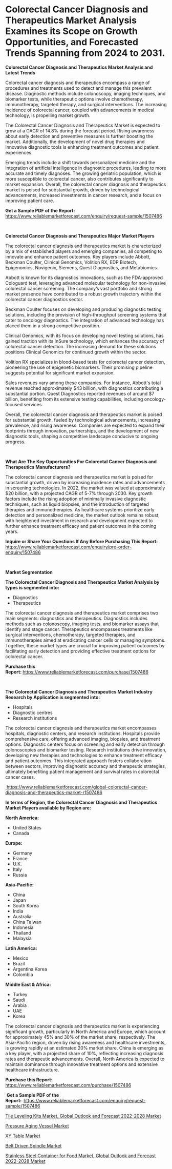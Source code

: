 <p><h1>Colorectal Cancer Diagnosis and Therapeutics Market Analysis Examines its Scope on Growth Opportunities, and Forecasted Trends Spanning from 2024 to 2031.</h1></p><p><strong>Colorectal Cancer Diagnosis and Therapeutics Market Analysis and Latest Trends</strong></p>
<p><p>Colorectal cancer diagnosis and therapeutics encompass a range of procedures and treatments used to detect and manage this prevalent disease. Diagnostic methods include colonoscopy, imaging techniques, and biomarker tests, while therapeutic options involve chemotherapy, immunotherapy, targeted therapy, and surgical interventions. The increasing incidence of colorectal cancer, coupled with advancements in medical technology, is propelling market growth.</p><p>The Colorectal Cancer Diagnosis and Therapeutics Market is expected to grow at a CAGR of 14.8% during the forecast period. Rising awareness about early detection and preventive measures is further boosting the market. Additionally, the development of novel drug therapies and innovative diagnostic tools is enhancing treatment outcomes and patient experiences. </p><p>Emerging trends include a shift towards personalized medicine and the integration of artificial intelligence in diagnostic procedures, leading to more accurate and timely diagnoses. The growing geriatric population, which is more susceptible to colorectal cancer, also contributes significantly to market expansion. Overall, the colorectal cancer diagnosis and therapeutics market is poised for substantial growth, driven by technological advancements, increased investments in cancer research, and a focus on improving patient care.</p></p>
<p><strong>Get a Sample PDF of the Report:&nbsp;</strong> <a href="https://www.reliablemarketforecast.com/enquiry/request-sample/1507486?utm_campaign=1110&utm_medium=2&utm_source=Github&utm_content=ia&utm_term=27122024&utm_id=colorectal-cancer-diagnosis-and-therapeutics">https://www.reliablemarketforecast.com/enquiry/request-sample/1507486</a></p>
<p>&nbsp;</p>
<p><strong>Colorectal Cancer Diagnosis and Therapeutics Major Market Players</strong></p>
<p><p>The colorectal cancer diagnosis and therapeutics market is characterized by a mix of established players and emerging companies, all competing to innovate and enhance patient outcomes. Key players include Abbott, Beckman Coulter, Clinical Genomics, Volition RX, EDP Biotech, Epigenomics, Novigenix, Siemens, Quest Diagnostics, and Metabiomics.</p><p>Abbott is known for its diagnostics innovations, such as the FDA-approved Cologuard test, leveraging advanced molecular technology for non-invasive colorectal cancer screening. The company’s vast portfolio and strong market presence have contributed to a robust growth trajectory within the colorectal cancer diagnostics sector.</p><p>Beckman Coulter focuses on developing and producing diagnostic testing solutions, including the provision of high-throughput screening systems that cater to oncology diagnostics. The integration of advanced technology has placed them in a strong competitive position.</p><p>Clinical Genomics, with its focus on developing novel testing solutions, has gained traction with its InSure technology, which enhances the accuracy of colorectal cancer detection. The increasing demand for these solutions positions Clinical Genomics for continued growth within the sector.</p><p>Volition RX specializes in blood-based tests for colorectal cancer detection, pioneering the use of epigenetic biomarkers. Their promising pipeline suggests potential for significant market expansion.</p><p>Sales revenues vary among these companies. For instance, Abbott's total revenue reached approximately $43 billion, with diagnostics contributing a substantial portion. Quest Diagnostics reported revenues of around $7 billion, benefiting from its extensive testing capabilities, including oncology-focused services.</p><p>Overall, the colorectal cancer diagnosis and therapeutics market is poised for substantial growth, fueled by technological advancements, increasing prevalence, and rising awareness. Companies are expected to expand their footprints through innovation, partnerships, and the development of new diagnostic tools, shaping a competitive landscape conducive to ongoing progress.</p></p>
<p>&nbsp;</p>
<p><strong>What Are The Key Opportunities For Colorectal Cancer Diagnosis and Therapeutics Manufacturers?</strong></p>
<p><p>The colorectal cancer diagnosis and therapeutics market is poised for substantial growth, driven by increasing incidence rates and advancements in screening technologies. In 2022, the market was valued at approximately $20 billion, with a projected CAGR of 5-7% through 2030. Key growth factors include the rising adoption of minimally invasive diagnostic techniques, such as liquid biopsies, and the introduction of targeted therapies and immunotherapies. As healthcare systems prioritize early detection and personalized medicine, the market outlook remains robust, with heightened investment in research and development expected to further enhance treatment efficacy and patient outcomes in the coming years.</p></p>
<p><strong>Inquire or Share Your Questions If Any Before Purchasing This Report:</strong> <a href="https://www.reliablemarketforecast.com/enquiry/pre-order-enquiry/1507486?utm_campaign=1110&utm_medium=2&utm_source=Github&utm_content=ia&utm_term=27122024&utm_id=colorectal-cancer-diagnosis-and-therapeutics">https://www.reliablemarketforecast.com/enquiry/pre-order-enquiry/1507486</a></p>
<p>&nbsp;</p>
<p><strong>Market Segmentation</strong></p>
<p><strong>The Colorectal Cancer Diagnosis and Therapeutics Market Analysis by types is segmented into:</strong></p>
<p><ul><li>Diagnostics</li><li>Therapeutics</li></ul></p>
<p><p>The colorectal cancer diagnosis and therapeutics market comprises two main segments: diagnostics and therapeutics. Diagnostics includes methods such as colonoscopy, imaging tests, and biomarker assays that identify and stage cancer. Therapeutics encompasses treatments like surgical interventions, chemotherapy, targeted therapies, and immunotherapies aimed at eradicating cancer cells or managing symptoms. Together, these market types are crucial for improving patient outcomes by facilitating early detection and providing effective treatment options for colorectal cancer.</p></p>
<p><strong>Purchase this Report:&nbsp;</strong><a href="https://www.reliablemarketforecast.com/purchase/1507486?utm_campaign=1110&utm_medium=2&utm_source=Github&utm_content=ia&utm_term=27122024&utm_id=colorectal-cancer-diagnosis-and-therapeutics">https://www.reliablemarketforecast.com/purchase/1507486</a></p>
<p>&nbsp;</p>
<p><strong>The Colorectal Cancer Diagnosis and Therapeutics Market Industry Research by Application is segmented into:</strong></p>
<p><ul><li>Hospitals</li><li>Diagnostic centres</li><li>Research institutions</li></ul></p>
<p><p>The colorectal cancer diagnosis and therapeutics market encompasses hospitals, diagnostic centers, and research institutions. Hospitals provide comprehensive care, offering advanced imaging, biopsies, and treatment options. Diagnostic centers focus on screening and early detection through colonoscopies and biomarker testing. Research institutions drive innovation, developing new therapies and technologies to enhance treatment efficacy and patient outcomes. This integrated approach fosters collaboration between sectors, improving diagnostic accuracy and therapeutic strategies, ultimately benefiting patient management and survival rates in colorectal cancer cases.</p></p>
<p><a href="https://www.reliablemarketforecast.com/global-colorectal-cancer-diagnosis-and-therapeutics-market-r1507486?utm_campaign=1110&utm_medium=2&utm_source=Github&utm_content=ia&utm_term=27122024&utm_id=colorectal-cancer-diagnosis-and-therapeutics">&nbsp;https://www.reliablemarketforecast.com/global-colorectal-cancer-diagnosis-and-therapeutics-market-r1507486</a></p>
<p><strong>In terms of Region, the Colorectal Cancer Diagnosis and Therapeutics Market Players available by Region are:</strong></p>
<p>
    <p> <strong> North America: </strong>
        <ul>
            <li>United States</li>
            <li>Canada</li>
        </ul>
        </p> 
    <p> <strong> Europe: </strong>
        <ul>
            <li>Germany</li>
            <li>France</li>
            <li>U.K.</li>
            <li>Italy</li>
            <li>Russia</li>
        </ul>
        </p> 
    <p> <strong> Asia-Pacific: </strong>
        <ul>
            <li>China</li>
            <li>Japan</li>
            <li>South Korea</li>
            <li>India</li>
            <li>Australia</li>
            <li>China Taiwan</li>
            <li>Indonesia</li>
            <li>Thailand</li>
            <li>Malaysia</li>
        </ul>
        </p> 
    <p> <strong> Latin America: </strong>
        <ul>
            <li>Mexico</li>
            <li>Brazil</li>
            <li>Argentina Korea</li>
            <li>Colombia</li>
        </ul>
        </p> 
    <p> <strong> Middle East & Africa: </strong>
        <ul>
            <li>Turkey</li>
            <li>Saudi</li>
            <li>Arabia</li>
            <li>UAE</li>
            <li>Korea</li>
        </ul>
    </p>
    </p>
<p><p>The colorectal cancer diagnosis and therapeutics market is experiencing significant growth, particularly in North America and Europe, which account for approximately 45% and 30% of the market share, respectively. The Asia-Pacific region, driven by rising awareness and healthcare investments, is growing rapidly at an estimated 20% market share. China is emerging as a key player, with a projected share of 10%, reflecting increasing diagnosis rates and therapeutic advancements. Overall, North America is expected to maintain dominance through innovative treatment options and extensive healthcare infrastructure.</p></p>
<p><strong>Purchase this Report: </strong><a href="https://www.reliablemarketforecast.com/purchase/1507486?utm_campaign=1110&utm_medium=2&utm_source=Github&utm_content=ia&utm_term=27122024&utm_id=colorectal-cancer-diagnosis-and-therapeutics">https://www.reliablemarketforecast.com/purchase/1507486</a></p>
<p>&nbsp;<strong>Get a Sample PDF of the Report:&nbsp;&nbsp;</strong><a href="https://www.reliablemarketforecast.com/enquiry/request-sample/1507486?utm_campaign=1110&utm_medium=2&utm_source=Github&utm_content=ia&utm_term=27122024&utm_id=colorectal-cancer-diagnosis-and-therapeutics">https://www.reliablemarketforecast.com/enquiry/request-sample/1507486</a></p>
<p><strong></strong></p>
<p><p><a href="https://github.com/WillieWoodard/Market-Research-Report-List-7/blob/main/tile-leveling-kits-market-global-outlook-and-forecast-2022-2028-market.md?utm_campaign=1110&utm_medium=2&utm_source=Github&utm_content=ia&utm_term=27122024&utm_id=colorectal-cancer-diagnosis-and-therapeutics">Tile Leveling Kits Market, Global Outlook and Forecast 2022-2028 Market</a></p><p><a href="https://www.linkedin.com/pulse/projected-market-revenue-pressure-aging-vessel-57-cagr-from-oumxf?utm_campaign=1110&utm_medium=2&utm_source=Github&utm_content=ia&utm_term=27122024&utm_id=colorectal-cancer-diagnosis-and-therapeutics">Pressure Aging Vessel Market</a></p><p><a href="https://www.linkedin.com/pulse/xy-table-market-forecast-key-players-analysis-from-2024-2031-growing-orqcf?utm_campaign=1110&utm_medium=2&utm_source=Github&utm_content=ia&utm_term=27122024&utm_id=colorectal-cancer-diagnosis-and-therapeutics">XY Table Market</a></p><p><a href="https://www.linkedin.com/pulse/analyzing-global-belt-driven-spindle-market-growth-prospects-yhikf?utm_campaign=1110&utm_medium=2&utm_source=Github&utm_content=ia&utm_term=27122024&utm_id=colorectal-cancer-diagnosis-and-therapeutics">Belt Driven Spindle Market</a></p><p><a href="https://github.com/organophelia8282/Market-Research-Report-List-1/blob/main/stainless-steel-container-for-food-market-global-outlook-and-forecast-2022-2028-market.md?utm_campaign=1110&utm_medium=2&utm_source=Github&utm_content=ia&utm_term=27122024&utm_id=colorectal-cancer-diagnosis-and-therapeutics">Stainless Steel Container for Food Market, Global Outlook and Forecast 2022-2028 Market</a></p></p>